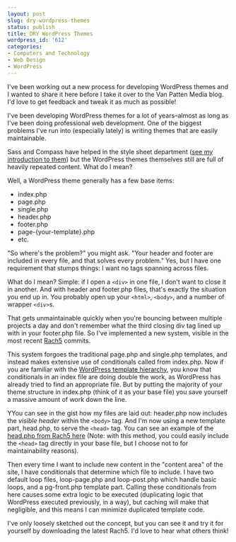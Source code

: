 ```yaml
---
layout: post
slug: dry-wordpress-themes
status: publish
title: DRY WordPress Themes
wordpress_id: '612'
categories:
- Computers and Technology
- Web Design
- WordPress
---
```


I've been working out a new process for developing WordPress themes and I wanted to share it here before I take it over to the Van Patten Media blog. I'd love to get feedback and tweak it as much as possible!

I've been developing WordPress themes for a lot of years–almost as long as I've been doing professional web development. One of the biggest problems I've run into (especially lately) is writing themes that are easily maintainable.

Sass and Compass have helped in the style sheet department ([see my introduction to them](http://www.chrisvanpatten.com/blog/2012/04/sexy-style-sheets-sass-compass/)) but the WordPress themes themselves still are full of heavily repeated content. What do I mean?

Well, a WordPress theme generally has a few base items:

*   index.php
*   page.php
*   single.php
*   header.php
*   footer.php
*   page-{your-template}.php
*   etc.

"So where's the problem?" you might ask. "Your header and footer are included in every file, and that solves every problem." Yes, but I have one requirement that stumps things: I want no tags spanning across files.

What do I mean? Simple: if I open a `<div>` in one file, I don't want to close it in another. And with header and footer.php files, that's exactly the situation you end up in. You probably open up your `<html>`, `<body>`, and a number of wrapper `<div>`s.

That gets unmaintainable quickly when you're bouncing between multiple projects a day and don't remember what the third closing div tag lined up with in your footer.php file. So I've implemented a new system, visible in the most recent [Rach5](https://github.com/vanpattenmedia/rach5) commits.

This system forgoes the traditional page.php and single.php templates, and instead makes extensive use of conditionals called from index.php. Now if you are familiar with the [WordPress template hierarchy](http://codex.wordpress.org/Template_Hierarchy), you know that conditionals in an index file are doing double the work, as WordPress has already tried to find an appropriate file. But by putting the majority of your theme structure in index.php (think of it as your base file) you save yourself a massive amount of work down the line.

<script src="https://gist.github.com/2430622.js"> </script>

YYou can see in the gist how my files are laid out: header.php now includes the _visible header_ within the `<body>` tag. And I'm now using a new template part, head.php, to serve the `<head>` tag. You can see an example of the [head.php from Rach5 here](https://github.com/vanpattenmedia/rach5/blob/master/head.php) (Note: with this method, you could easily include the `<head>` tag directly in your base file, but I choose not to for maintainability reasons).

Then every time I want to include new content in the "content area" of the site, I have conditionals that determine which file to include. I have two default loop files, loop-page.php and loop-post.php which handle basic loops, and a pg-front.php template part. Calling these conditionals from here causes some extra logic to be executed (duplicating logic that WordPress executed previously, in a way), but caching will make that negligible, and this means I can minimize duplicated template code.

I've only loosely sketched out the concept, but you can see it and try it for yourself by downloading the latest Rach5. I'd love to hear what others think!
